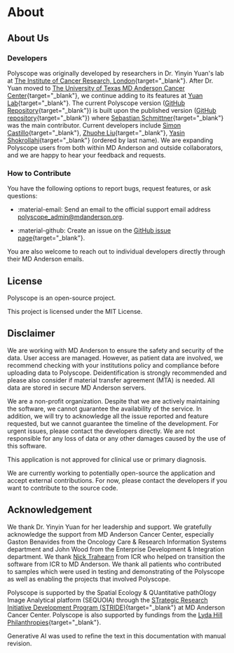 # About

## About Us

### Developers
Polyscope was originally developed by researchers in Dr. Yinyin Yuan's lab at [The Institute of Cancer Research, London](https://www.icr.ac.uk/){target="_blank"}. After Dr. Yuan moved to [The University of Texas MD Anderson Cancer Center](https://www.mdanderson.org/){target="_blank"}, we continue adding to its features at [Yuan Lab](https://www.mdanderson.org/research/departments-labs-institutes/labs/yuan-laboratory.html){target="_blank"}. The current Polyscope version ([GitHub Repository](https://github.com/idso-fa1-pathology/polyscope){target="_blank"}) is built upon the published version ([GitHub repository](https://github.com/polyscope/polyscope){target="_blank"}) where [Sebastian Schmittner](https://www.linkedin.com/in/sebastian-schmittner-96b040a6/){target="_blank"} was the main contributor. Current developers include [Simon Castillo](https://www.linkedin.com/in/simon-castillo-95b08b3a/){target="_blank"}, [Zhuohe Liu](https://www.linkedin.com/in/zhuoheliu/){target="_blank"}, [Yasin Shokrollahi](https://www.linkedin.com/in/yshokrollahi/){target="_blank"} (ordered by last name). We are expanding Polyscope users from both within MD Anderson and outside collaborators, and we are happy to hear your feedback and requests.

### How to Contribute
You have the following options to report bugs, request features, or ask questions: 

* :material-email: Send an email to the official support email address [polyscope_admin@mdanderson.org](mailto:polyscope_admin@mdanderson.org). 

* :material-github: Create an issue on the [GitHub issue page](https://github.com/idso-fa1-pathology/polyscope/issues){target="_blank"}.

You are also welcome to reach out to individual developers directly through their MD Anderson emails. 

## License

Polyscope is an open-source project.

This project is licensed under the MIT License. 

## Disclaimer

We are working with MD Anderson to ensure the safety and security of the data. User access are managed. However, as patient data are involved, we recommend checking with your institutions policy and compliance before uploading data to Polyscope. Deidentification is strongly recommended and please also consider if material transfer agreement (MTA) is needed. All data are stored in secure MD Anderson servers. 

We are a non-profit organization. Despite that we are actively maintaining the software, we cannot guarantee the availability of the service. In addition, we will try to acknowledge all the issue reported and feature requested, but we cannot guarantee the timeline of the development. For urgent issues, please contact the developers directly. We are not responsible for any loss of data or any other damages caused by the use of this software.

This application is not approved for clinical use or primary diagnosis. 

We are currently working to potentially open-source the application and accept external contributions. For now, please contact the developers if you want to contribute to the source code. 

## Acknowledgement

We thank Dr. Yinyin Yuan for her leadership and support. We gratefully acknowledge the support from MD Anderson Cancer Center, especially Gaston Benavides from the Oncology Care & Research Information Systems department and John Wood from the Enterprise Development & Integration department. We thank [Nick Trahearn](mailto:nick.trahearn@icr.ac.uk) from ICR who helped on transition the software from ICR to MD Anderson. We thank all patients who contributed to samples which were used in testing and demonstrating of the Polyscope as well as enabling the projects that involved Polyscope. 

Polyscope is supported by the Spatial Ecology & QUantitative pathOlogy Image Analytical platform (SEQUOIA) through the [STrategic Research Initiative Development Program (STRIDE)](https://www.mdanderson.org/research/research-resources/stride.html){target="_blank"} at MD Anderson Cancer Center. Polyscope is also supported by fundings from the [Lyda Hill Philanthropies](https://www.lydahillphilanthropies.org/){target="_blank"}.

Generative AI was used to refine the text in this documentation with manual revision.
